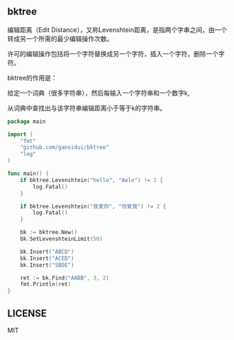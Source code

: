 ## bktree

编辑距离（Edit Distance），又称Levenshtein距离，是指两个字串之间，由一个转成另一个所需的最少编辑操作次数。

许可的编辑操作包括将一个字符替换成另一个字符，插入一个字符，删除一个字符。


bktree的作用是：

给定一个词典（很多字符串），然后每输入一个字符串和一个数字k,

从词典中查找出与该字符串编辑距离小于等于k的字符串。

~~~ go
package main

import (
	"fmt"
	"github.com/gansidui/bktree"
	"log"
)

func main() {
	if bktree.Levenshtein("hello", "Aelo") != 2 {
		log.Fatal()
	}

	if bktree.Levenshtein("我爱你", "你爱我") != 2 {
		log.Fatal()
	}

	bk := bktree.New()
	bk.SetLevenshteinLimit(50)

	bk.Insert("ABCD")
	bk.Insert("ACED")
	bk.Insert("SBDE")

	ret := bk.Find("AABB", 3, 2)
	fmt.Println(ret)
}

~~~



## LICENSE

MIT